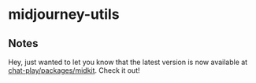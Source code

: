 # midjourney-utils

## Notes

Hey, just wanted to let you know that the latest version is now available at [chat-play/packages/midkit](https://github.com/mefengl/chat-play/tree/main/packages/midkit). Check it out!
